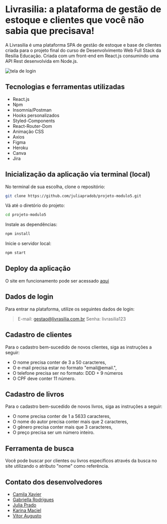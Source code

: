# Livrasilia: a plataforma de gestão de estoque e clientes que você não sabia que precisava!

A Livrasilia é uma plataforma SPA de gestão de estoque e base de clientes criada para o projeto final do curso de Desenvolvimento Web Full Stack da Resilia Educação. Criada com um front-end em React.js consumindo uma API Rest desenvolvida em Node.js.

![tela de login]('./src\images\tela-login.PNG')

## Tecnologias e ferramentas utilizadas

 - React.js
 - Npm
 - Insomnia/Postman
 - Hooks personalizados
 - Styled-Components
 - React-Router-Dom
 - Animação CSS
 - Axios
 - Figma
 - Heroku
 - Canva
 - Jira

## Inicialização da aplicação via terminal (local)

No terminal de sua escolha, clone o repositório:

```bash
git clone https://github.com/juliapradob/projeto-modulo5.git
```

Vá até o diretório do projeto:

```bash
cd projeto-modulo5
```

Instale as dependências:

```bash
npm install 
```

Inicie o servidor local:

```bash
npm start
```

## Deploy da aplicação
O site em funcionamento pode ser acessado [aqui](https://projeto-modulo5.vercel.app/)

## Dados de login

Para entrar na plataforma, utilize os seguintes dados de login:

>E-mail: gestao@livrasilia.com.br
>Senha: livrasilia123

## Cadastro de clientes

Para o cadastro bem-sucedido de novos clientes, siga as instruções a seguir:
- O nome precisa conter de 3 a 50 caracteres,
- O e-mail precisa estar no formato "email@email.<alguma coisa>",
- O telefone precisa ser no formato: DDD + 9 números
- O CPF deve conter 11 número.

## Cadastro de livros

Para o cadastro bem-sucedido de novos livros, siga as instruções a seguir:
- O nome precisa conter de 1 a 5633 caracteres,
- O nome do autor precisa conter mais que 2 caracteres,
- O gênero precisa conter mais que 3 caracteres,
- O preço precisa ser um número inteiro.

## Ferramenta de busca

Você pode buscar por clientes ou livros específicos através da busca no site utilizando o atributo "nome" como referência.
## Contato dos desenvolvedores

 - [Camila Xavier](https://www.linkedin.com/in/camila-reis-xavier/)
 - [Gabriella Rodrigues](https://www.linkedin.com/in/gabirodrigues-rocha/)
 - [Julia Prado](https://www.linkedin.com/in/juliapradob/)
 - [Karina Maciel](https://www.linkedin.com/in/karinamottamaciel/)
 - [Vitor Augusto](https://www.linkedin.com/in/vitor-aam/)